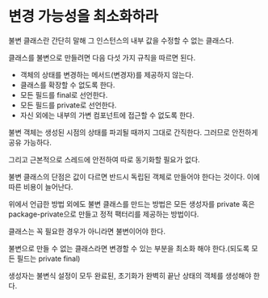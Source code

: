# 변경 가능성을 최소화하라

불변 클래스란 간단히 말해 그 인스턴스의 내부 값을 수정할 수 없는 클래스다.

클래스를 불변으로 만들려면 다음 다섯 가지 규칙을 따르면 된다.

- 객체의 상태를 변경하는 메서드(변경자)를 제공하지 않는다.
- 클래스를 확장할 수 없도록 한다.
- 모든 필드를 final로 선언한다.
- 모든 필드를 private로 선언한다.
- 자신 외에는 내부의 가변 컴포넌트에 접근할 수 없도록 한다.

불변 객체는 생성된 시점의 상태를 파괴될 때까지 그대로 간직한다. 그러므로 안전하게 공유 가능하다.

그리고 근본적으로 스레드에 안전하여 따로 동기화할 필요가 없다.

불변 클래스의 단점은 값이 다르면 반드시 독립된 객체로 만들어야 한다는 것이다. 이에 따른 비용이 늘어난다.

위에서 언급한 방법 외에도 불변 클래스를 만드는 방법은 모든 생성자를 private 혹은 package-private으로 만들고 정적 팩터리를 제공하는 방법이다.



클래스는 꼭 필요한 경우가 아니라면 불변이어야 한다.

불변으로 만들 수 없는 클래스라면 변경할 수 있는 부분을 최소화 해야 한다.(되도록 모든 필드는 private final)

생성자는 불변식 설정이 모두 완료된, 초기화가 완벽히 끝난 상태의 객체를 생성해야 한다.


